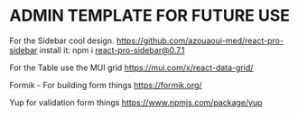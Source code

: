 # ADMIN TEMPLATE FOR FUTURE USE

For the Sidebar cool design.
https://github.com/azouaoui-med/react-pro-sidebar
install it: npm i react-pro-sidebar@0.7.1

For the Table use the MUI grid
https://mui.com/x/react-data-grid/

Formik - For building form things
https://formik.org/

Yup for validation form things
https://www.npmjs.com/package/yup
